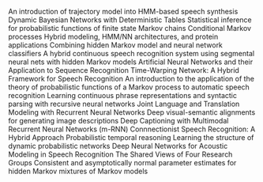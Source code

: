 An introduction of trajectory model into HMM-based speech synthesis
Dynamic Bayesian Networks with Deterministic Tables
Statistical inference for probabilistic functions of finite state Markov chains
Conditional Markov processes
Hybrid modeling, HMM/NN architectures, and protein applications
Combining hidden Markov model and neural network classifiers
A hybrid continuous speech recognition system using segmental neural nets with hidden Markov models
Artificial Neural Networks and their Application to Sequence Recognition
Time-Warping Network: A Hybrid Framework for Speech Recognition
An introduction to the application of the theory of probabilistic functions of a Markov process to automatic speech recognition
Learning continuous phrase representations and syntactic parsing with recursive neural networks
Joint Language and Translation Modeling with Recurrent Neural Networks
Deep visual-semantic alignments for generating image descriptions
Deep Captioning with Multimodal Recurrent Neural Networks (m-RNN)
Connnectionist Speech Recognition: A Hybrid Approach
Probabilistic temporal reasoning
Learning the structure of dynamic probabilistic networks
Deep Neural Networks for Acoustic Modeling in Speech Recognition The Shared Views of Four Research Groups
Consistent and asymptotically normal parameter estimates for hidden Markov mixtures of Markov models